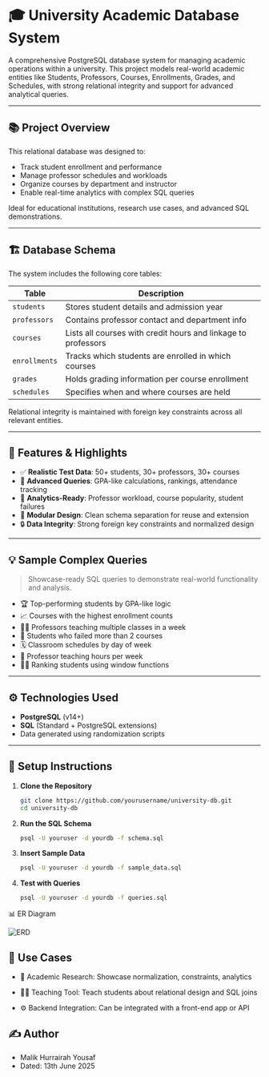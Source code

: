 # 🎓 University Academic Database System

A comprehensive PostgreSQL database system for managing academic operations within a university. This project models real-world academic entities like Students, Professors, Courses, Enrollments, Grades, and Schedules, with strong relational integrity and support for advanced analytical queries.

---

## 📚 Project Overview

This relational database was designed to:

- Track student enrollment and performance
- Manage professor schedules and workloads
- Organize courses by department and instructor
- Enable real-time analytics with complex SQL queries

Ideal for educational institutions, research use cases, and advanced SQL demonstrations.

---

## 🏗️ Database Schema

The system includes the following core tables:

| Table         | Description                                     |
|---------------|-------------------------------------------------|
| `students`    | Stores student details and admission year       |
| `professors`  | Contains professor contact and department info  |
| `courses`     | Lists all courses with credit hours and linkage to professors |
| `enrollments` | Tracks which students are enrolled in which courses |
| `grades`      | Holds grading information per course enrollment |
| `schedules`   | Specifies when and where courses are held       |

Relational integrity is maintained with foreign key constraints across all relevant entities.

---

## 🧠 Features & Highlights

- ✅ **Realistic Test Data**: 50+ students, 30+ professors, 30+ courses
- 🎯 **Advanced Queries**: GPA-like calculations, rankings, attendance tracking
- 🧮 **Analytics-Ready**: Professor workload, course popularity, student failures
- 🧩 **Modular Design**: Clean schema separation for reuse and extension
- 🔒 **Data Integrity**: Strong foreign key constraints and normalized design

---

## 💡 Sample Complex Queries

> Showcase-ready SQL queries to demonstrate real-world functionality and analysis.

- 🏆 Top-performing students by GPA-like logic  
- 📈 Courses with the highest enrollment counts  
- 👨‍🏫 Professors teaching multiple classes in a week  
- 🚨 Students who failed more than 2 courses  
- 🗓️ Classroom schedules by day of week  
- 🧾 Professor teaching hours per week  
- 🧑‍🎓 Ranking students using window functions


---

## ⚙️ Technologies Used

- **PostgreSQL** (v14+)
- **SQL** (Standard + PostgreSQL extensions)
- Data generated using randomization scripts

---

## 📁 Setup Instructions

1. **Clone the Repository**
   ```bash
   git clone https://github.com/yourusername/university-db.git
   cd university-db
2. **Run the SQL Schema**
   ```bash
   psql -U youruser -d yourdb -f schema.sql
3. **Insert Sample Data**
   ```bash
   psql -U youruser -d yourdb -f sample_data.sql
4. **Test with Queries**
   ```bash
   psql -U youruser -d yourdb -f queries.sql

📊 ER Diagram

![ERD](/ERD-University-Management-DB.png)


## 🧪 Use Cases
- 📘 Academic Research: Showcase normalization, constraints, analytics

- 🧑‍🏫 Teaching Tool: Teach students about relational design and SQL joins

- ⚙️ Backend Integration: Can be integrated with a front-end app or API

## ✍️ Author
- Malik Hurrairah Yousaf
- Dated: 13th June 2025



